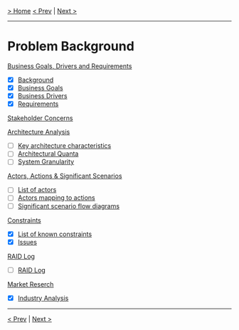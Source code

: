 [> Home](../README.md)
[< Prev](../Glossary.md)  |  [Next >](1.1.BusinessGoalsDriversAndRequirements.md)

---

# Problem Background

[Business Goals, Drivers and Requirements](1.1.BusinessGoalsDriversAndRequirements.md)

* [x]  [Background](1.1.BusinessGoalsDriversAndRequirements.md#background)
* [x]  [Business Goals](1.1.BusinessGoalsDriversAndRequirements.md#business-goals)
* [x]  [Business Drivers](1.1.BusinessGoalsDriversAndRequirements.md#business-drivers)
* [x]  [Requirements](1.1.BusinessGoalsDriversAndRequirements.md#requirements-and-engagement-model)

[Stakeholder Concerns](1.2.StakeholderConcerns.md)

[Architecture Analysis](1.3.ArchitectureAnalysis.md)

* [ ]  [Key architecture characteristics](1.3.ArchitectureAnalysis.md#key-architecture-characteristics)
* [ ]  [Architectural Quanta](1.3.ArchitectureAnalysis.md#architectural-quanta)
* [ ]  [System Granularity](1.3.ArchitectureAnalysis.md#system-granularity)

[Actors, Actions &amp; Significant Scenarios](1.4.ActorsActionsAndSignificantScenarios.md)

* [ ]  [List of actors](1.4.ActorsActionsAndSignificantScenarios.md#actors-actions--significant-scenarios)
* [ ]  [Actors mapping to actions](1.4.ActorsActionsAndSignificantScenarios.md#actors--actions)
* [ ]  [Significant scenario flow diagrams](1.4.ActorsActionsAndSignificantScenarios.md#architecturally-significant-scenarios)

[Constraints](1.5.Constraints.md)

* [X]  [List of known constraints](1.5.Constraints.md#constraints)
* [X]  [Issues](1.5.Constraints.md#issues)

[RAID Log](1.6.RAID.md)

* [ ]  [RAID Log](1.6.RAID.md#raid-log)

[Market Reserch](1.7.MarketReserch.md)
* [X]  [Industry Analysis](1.7.MarketReserch.md#industry-analysis)

---

[< Prev](../Glossary.md)  |  [Next >](1.1.BusinessGoalsDriversAndRequirements.md)
